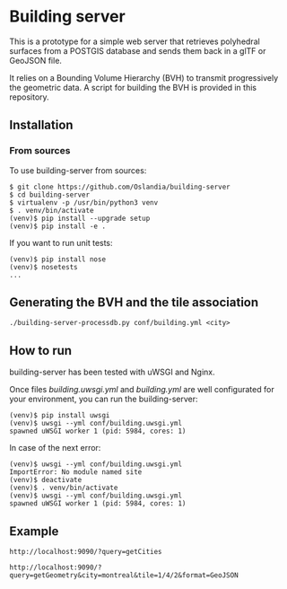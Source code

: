 # Building server

This is a prototype for a simple web server that retrieves polyhedral surfaces
from a POSTGIS database and sends them back in a glTF or GeoJSON file.

It relies on a Bounding Volume Hierarchy (BVH) to transmit progressively the
geometric data. A script for building the BVH is provided in this repository.

## Installation

### From sources

To use building-server from sources:

```
$ git clone https://github.com/Oslandia/building-server
$ cd building-server
$ virtualenv -p /usr/bin/python3 venv
$ . venv/bin/activate
(venv)$ pip install --upgrade setup
(venv)$ pip install -e .
```

If you want to run unit tests:

```
(venv)$ pip install nose
(venv)$ nosetests
...
```

## Generating the BVH and the tile association

    ./building-server-processdb.py conf/building.yml <city>

## How to run

building-server has been tested with uWSGI and Nginx.

Once files *building.uwsgi.yml* and *building.yml* are well configurated for your
environment, you can run the building-server:

```
(venv)$ pip install uwsgi
(venv)$ uwsgi --yml conf/building.uwsgi.yml
spawned uWSGI worker 1 (pid: 5984, cores: 1)

```

In case of the next error:

```
(venv)$ uwsgi --yml conf/building.uwsgi.yml
ImportError: No module named site
(venv)$ deactivate
(venv)$ . venv/bin/activate
(venv)$ uwsgi --yml conf/building.uwsgi.yml
spawned uWSGI worker 1 (pid: 5984, cores: 1)

```

## Example

    http://localhost:9090/?query=getCities

    http://localhost:9090/?query=getGeometry&city=montreal&tile=1/4/2&format=GeoJSON
